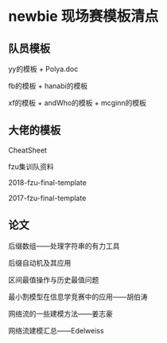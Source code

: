 # newbie 现场赛模板清点

## 队员模板

yy的模板 + Polya.doc

fb的模板 + hanabi的模板

xf的模板 + andWho的模板 + mcginn的模板

## 大佬的模板

CheatSheet

fzu集训队资料

2018-fzu-final-template

2017-fzu-final-template

## 论文

后缀数组——处理字符串的有力工具

后缀自动机及其应用

区间最值操作与历史最值问题                                                                                                                                                                                                                   

最小割模型在信息学竞赛中的应用——胡伯涛

网络流的一些建模方法——姜志豪

网络流建模汇总——Edelweiss